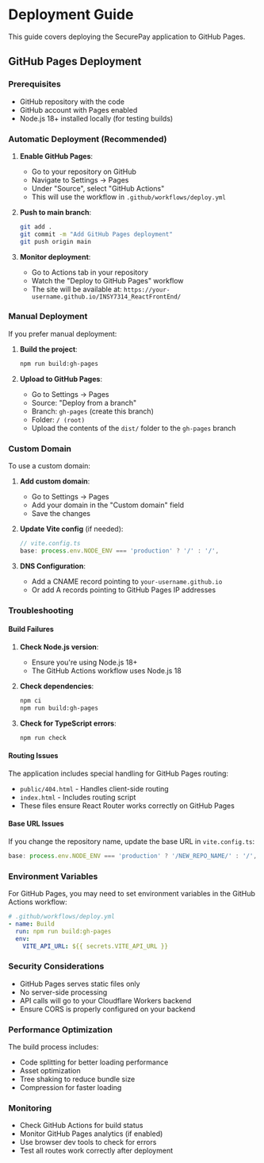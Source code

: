 # Deployment Guide

This guide covers deploying the SecurePay application to GitHub Pages.

## GitHub Pages Deployment

### Prerequisites

- GitHub repository with the code
- GitHub account with Pages enabled
- Node.js 18+ installed locally (for testing builds)

### Automatic Deployment (Recommended)

1. **Enable GitHub Pages**:
   - Go to your repository on GitHub
   - Navigate to Settings → Pages
   - Under "Source", select "GitHub Actions"
   - This will use the workflow in `.github/workflows/deploy.yml`

2. **Push to main branch**:
   ```bash
   git add .
   git commit -m "Add GitHub Pages deployment"
   git push origin main
   ```

3. **Monitor deployment**:
   - Go to Actions tab in your repository
   - Watch the "Deploy to GitHub Pages" workflow
   - The site will be available at: `https://your-username.github.io/INSY7314_ReactFrontEnd/`

### Manual Deployment

If you prefer manual deployment:

1. **Build the project**:
   ```bash
   npm run build:gh-pages
   ```

2. **Upload to GitHub Pages**:
   - Go to Settings → Pages
   - Source: "Deploy from a branch"
   - Branch: `gh-pages` (create this branch)
   - Folder: `/ (root)`
   - Upload the contents of the `dist/` folder to the `gh-pages` branch

### Custom Domain

To use a custom domain:

1. **Add custom domain**:
   - Go to Settings → Pages
   - Add your domain in the "Custom domain" field
   - Save the changes

2. **Update Vite config** (if needed):
   ```typescript
   // vite.config.ts
   base: process.env.NODE_ENV === 'production' ? '/' : '/',
   ```

3. **DNS Configuration**:
   - Add a CNAME record pointing to `your-username.github.io`
   - Or add A records pointing to GitHub Pages IP addresses

### Troubleshooting

#### Build Failures

1. **Check Node.js version**:
   - Ensure you're using Node.js 18+
   - The GitHub Actions workflow uses Node.js 18

2. **Check dependencies**:
   ```bash
   npm ci
   npm run build:gh-pages
   ```

3. **Check for TypeScript errors**:
   ```bash
   npm run check
   ```

#### Routing Issues

The application includes special handling for GitHub Pages routing:

- `public/404.html` - Handles client-side routing
- `index.html` - Includes routing script
- These files ensure React Router works correctly on GitHub Pages

#### Base URL Issues

If you change the repository name, update the base URL in `vite.config.ts`:

```typescript
base: process.env.NODE_ENV === 'production' ? '/NEW_REPO_NAME/' : '/',
```

### Environment Variables

For GitHub Pages, you may need to set environment variables in the GitHub Actions workflow:

```yaml
# .github/workflows/deploy.yml
- name: Build
  run: npm run build:gh-pages
  env:
    VITE_API_URL: ${{ secrets.VITE_API_URL }}
```

### Security Considerations

- GitHub Pages serves static files only
- No server-side processing
- API calls will go to your Cloudflare Workers backend
- Ensure CORS is properly configured on your backend

### Performance Optimization

The build process includes:

- Code splitting for better loading performance
- Asset optimization
- Tree shaking to reduce bundle size
- Compression for faster loading

### Monitoring

- Check GitHub Actions for build status
- Monitor GitHub Pages analytics (if enabled)
- Use browser dev tools to check for errors
- Test all routes work correctly after deployment 